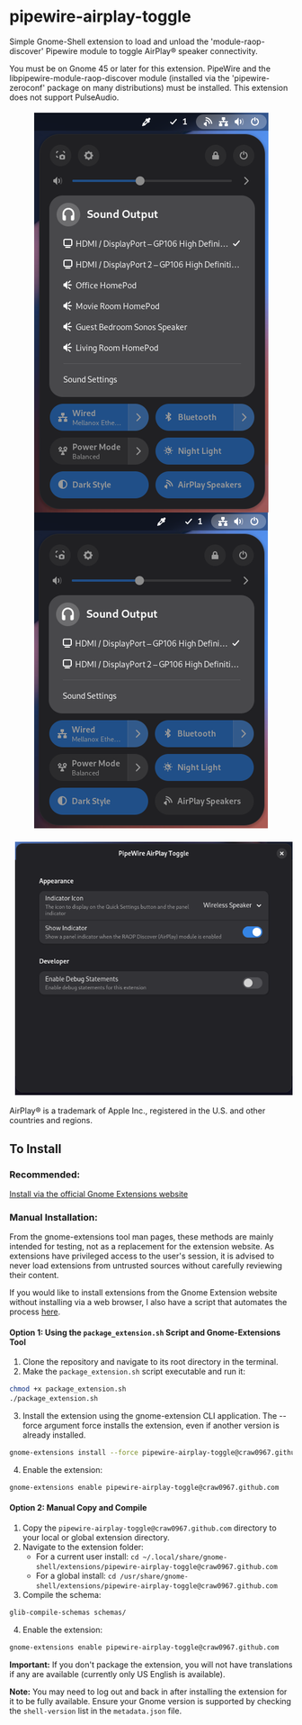 # pipewire-airplay-toggle

Simple Gnome-Shell extension to load and unload the 'module-raop-discover' Pipewire module to toggle AirPlay® speaker connectivity.

You must be on Gnome 45 or later for this extension. PipeWire and the libpipewire-module-raop-discover module (installed via the 'pipewire-zeroconf' package on many distributions) must be installed. This extension does not support PulseAudio.

<p style="padding: 5px; text-align: center;">
  <img style="padding: 0 5px 0 5px; vertical-align: middle;" src="screenshot-enabled.png" title="'AirPlay® Speakers' Quick Settings Toggle - Enabled" alt="'AirPlay® Speakers' Quick Settings Toggle - Enabled"/>
  <img style="padding: 0 5px 0 5px; vertical-align: middle;" src="screenshot-disabled.png" title="'AirPlay® Speakers' Quick Settings Toggle - Disabled" alt="'AirPlay® Speakers' Quick Settings Toggle - Disabled"/>
</p>
<p style="padding: 5px; text-align: center;">
  <img style="padding: 0 5px 0 5px; vertical-align: middle;" src="screenshot-prefs.png" title="'AirPlay® Speakers' Quick Settings Toggle Preferences Screen" alt="'AirPlay® Speakers' Quick Settings Toggle Preferences Screen"/>
</p>

AirPlay® is a trademark of Apple Inc., registered in the U.S. and other countries and regions.

## To Install ##
### Recommended:

[Install via the official Gnome Extensions website](https://extensions.gnome.org/extension/7652/pipewire-airplay-toggle/)


### Manual Installation:

From the gnome-extensions tool man pages, these methods are mainly intended for testing, not as a replacement for the extension website. As extensions have privileged access to the user's session, it is advised to never load extensions from untrusted sources without carefully reviewing their content.

If you would like to install extensions from the Gnome Extension website without installing via a web browser, I also have a script that automates the process [here](https://github.com/craw0967/gnome-extension-install-script).

#### Option 1: Using the `package_extension.sh` Script and Gnome-Extensions Tool

1. Clone the repository and navigate to its root directory in the terminal.
2. Make the `package_extension.sh` script executable and run it:
```bash
chmod +x package_extension.sh
./package_extension.sh
```
3. Install the extension using the gnome-extension CLI application. The --force argument force installs the extension, even if another version is already installed.
```bash
gnome-extensions install --force pipewire-airplay-toggle@craw0967.github.com.shell-extension.zip
```
4. Enable the extension:
```bash
gnome-extensions enable pipewire-airplay-toggle@craw0967.github.com
```

#### Option 2: Manual Copy and Compile

1. Copy the `pipewire-airplay-toggle@craw0967.github.com` directory to your local or global extension directory.
2. Navigate to the extension folder:
	* For a current user install: `cd ~/.local/share/gnome-shell/extensions/pipewire-airplay-toggle@craw0967.github.com`
	* For a global install: `cd /usr/share/gnome-shell/extensions/pipewire-airplay-toggle@craw0967.github.com`
3. Compile the schema:
```bash
glib-compile-schemas schemas/
```
4. Enable the extension:
```bash
gnome-extensions enable pipewire-airplay-toggle@craw0967.github.com
```

**Important:** If you don't package the extension, you will not have translations if any are available (currently only US English is available).

**Note:** You may need to log out and back in after installing the extension for it to be fully available. Ensure your Gnome version is supported by checking the `shell-version` list in the `metadata.json` file.